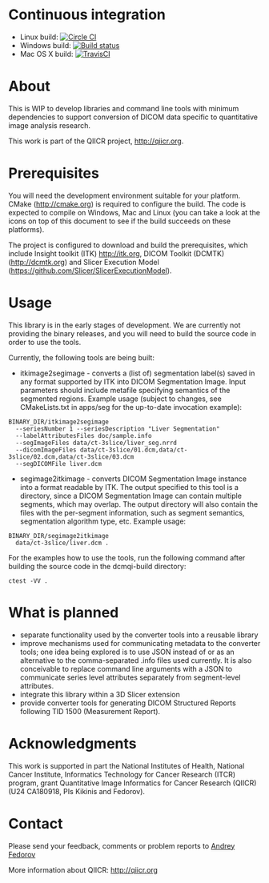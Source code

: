 # Continuous integration

* Linux build: [![Circle CI](https://circleci.com/gh/QIICR/dcmqi.svg?style=svg)](https://circleci.com/gh/QIICR/dcmqi)
* Windows build: [![Build status](https://ci.appveyor.com/api/projects/status/04l87y2j6prboap7?svg=true)](https://ci.appveyor.com/project/fedorov/dcmqi)
* Mac OS X build: [![TravisCI](https://travis-ci.org/QIICR/dcmqi.svg?branch=master)](https://travis-ci.org/QIICR/dcmqi)

# About

This is WIP to develop libraries and command line tools with minimum dependencies
to support conversion of DICOM data specific to quantitative image analysis research.

This work is part of the QIICR project, http://qiicr.org.

# Prerequisites

You will need the development environment suitable for your platform. 
CMake (http://cmake.org) is required to configure the build. The code is
expected to compile on Windows, Mac and Linux (you can take a look at the icons
on top of this document to see if the build succeeds on these platforms).

The project is configured to download and build the prerequisites, which
include Insight toolkit (ITK) http://itk.org, DICOM Toolkit (DCMTK)
(http://dcmtk.org) and Slicer Execution Model
(https://github.com/Slicer/SlicerExecutionModel). 

# Usage

This library is in the early stages of development. We are currently not
providing the binary releases, and you will need to build the source code in
order to use the tools.

Currently, the following tools are being built:

* itkimage2segimage - converts a (list of) segmentation label(s) saved in any
  format supported by ITK into DICOM Segmentation Image. Input parameters
  should include metafile specifying semantics of the segmented regions.
  Example usage (subject to changes, see CMakeLists.txt in apps/seg for the
  up-to-date invocation example):

```
BINARY_DIR/itkimage2segimage
  --seriesNumber 1 --seriesDescription "Liver Segmentation"
  --labelAttributesFiles doc/sample.info
  --segImageFiles data/ct-3slice/liver_seg.nrrd
  --dicomImageFiles data/ct-3slice/01.dcm,data/ct-3slice/02.dcm,data/ct-3slice/03.dcm
  --segDICOMFile liver.dcm
```

* segimage2itkimage - converts DICOM Segmentation Image instance into a format
  readable by ITK. The output specified to this tool is a directory, since a
  DICOM Segmentation Image can contain multiple segments, which may overlap.
  The output directory will also contain the files with the per-segment
  information, such as segment semantics, segmentation algorithm type, etc.
  Example usage:

```
BINARY_DIR/segimage2itkimage
  data/ct-3slice/liver.dcm .
```

For the examples how to use
the tools, run the following command after building the source code in the
dcmqi-build directory:

```
ctest -VV .
```

# What is planned

* separate functionality used by the converter tools into a reusable library
* improve mechanisms used for communicating metadata to the converter tools;
  one idea being explored is to use JSON instead of or as an alternative to the
  comma-separated .info files used currently. It is also conceivable to replace
  command line arguments with a JSON to communicate series level attributes
  separately from segment-level attributes.
* integrate this library within a 3D Slicer extension
* provide converter tools for generating DICOM Structured Reports following TID
  1500 (Measurement Report).

# Acknowledgments

This work is supported in part the National Institutes of Health, National
Cancer Institute, Informatics Technology for Cancer Research (ITCR) program,
grant Quantitative Image Informatics for Cancer Research (QIICR) (U24
CA180918, PIs Kikinis and Fedorov).

# Contact

Please send your feedback, comments or problem reports to [Andrey Fedorov](http://fedorov.github.io)

More information about QIICR: http://qiicr.org
